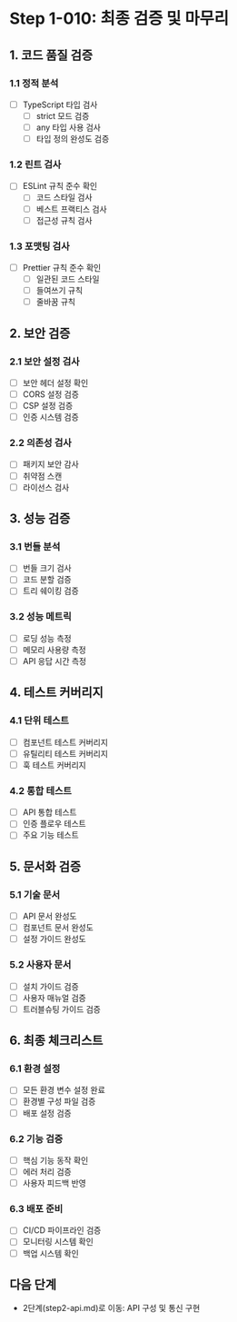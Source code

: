 # Step 1-010: 최종 검증 및 마무리

## 1. 코드 품질 검증
### 1.1 정적 분석
- [ ] TypeScript 타입 검사
  - [ ] strict 모드 검증
  - [ ] any 타입 사용 검사
  - [ ] 타입 정의 완성도 검증

### 1.2 린트 검사
- [ ] ESLint 규칙 준수 확인
  - [ ] 코드 스타일 검사
  - [ ] 베스트 프랙티스 검사
  - [ ] 접근성 규칙 검사

### 1.3 포맷팅 검사
- [ ] Prettier 규칙 준수 확인
  - [ ] 일관된 코드 스타일
  - [ ] 들여쓰기 규칙
  - [ ] 줄바꿈 규칙

## 2. 보안 검증
### 2.1 보안 설정 검사
- [ ] 보안 헤더 설정 확인
- [ ] CORS 설정 검증
- [ ] CSP 설정 검증
- [ ] 인증 시스템 검증

### 2.2 의존성 검사
- [ ] 패키지 보안 감사
- [ ] 취약점 스캔
- [ ] 라이선스 검사

## 3. 성능 검증
### 3.1 번들 분석
- [ ] 번들 크기 검사
- [ ] 코드 분할 검증
- [ ] 트리 쉐이킹 검증

### 3.2 성능 메트릭
- [ ] 로딩 성능 측정
- [ ] 메모리 사용량 측정
- [ ] API 응답 시간 측정

## 4. 테스트 커버리지
### 4.1 단위 테스트
- [ ] 컴포넌트 테스트 커버리지
- [ ] 유틸리티 테스트 커버리지
- [ ] 훅 테스트 커버리지

### 4.2 통합 테스트
- [ ] API 통합 테스트
- [ ] 인증 플로우 테스트
- [ ] 주요 기능 테스트

## 5. 문서화 검증
### 5.1 기술 문서
- [ ] API 문서 완성도
- [ ] 컴포넌트 문서 완성도
- [ ] 설정 가이드 완성도

### 5.2 사용자 문서
- [ ] 설치 가이드 검증
- [ ] 사용자 매뉴얼 검증
- [ ] 트러블슈팅 가이드 검증

## 6. 최종 체크리스트
### 6.1 환경 설정
- [ ] 모든 환경 변수 설정 완료
- [ ] 환경별 구성 파일 검증
- [ ] 배포 설정 검증

### 6.2 기능 검증
- [ ] 핵심 기능 동작 확인
- [ ] 에러 처리 검증
- [ ] 사용자 피드백 반영

### 6.3 배포 준비
- [ ] CI/CD 파이프라인 검증
- [ ] 모니터링 시스템 확인
- [ ] 백업 시스템 확인

## 다음 단계
- 2단계(step2-api.md)로 이동: API 구성 및 통신 구현 